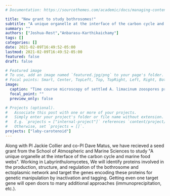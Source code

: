 ```yaml
---
# Documentation: https://sourcethemes.com/academic/docs/managing-content/

title: "New grant to study bothrosomes!"
subtitle: "A unique organelle at the interface of the carbon cycle and marine food webs"
summary: ""
authors: ["Joshua-Rest","Anbarasu-Karthikaichamy"]
tags: []
categories: []
date: 2021-02-09T16:49:52-05:00
lastmod: 2021-02-09T16:49:52-05:00
featured: false
draft: false

# Featured image
# To use, add an image named `featured.jpg/png` to your page's folder.
# Focal points: Smart, Center, TopLeft, Top, TopRight, Left, Right, BottomLeft, Bottom, BottomRight.
image:
  caption: "Time course microscopy of settled A. limacinum zoospores producing EN (white arrows)."
  focal_point: ""
  preview_only: false

# Projects (optional).
#   Associate this post with one or more of your projects.
#   Simply enter your project's folder or file name without extension.
#   E.g. `projects = ["internal-project"]` references `content/project/deep-learning/index.md`.
#   Otherwise, set `projects = []`.
projects: ["laby-carotenoid"]
---
```

Along with PI Jackie Collier and co-PI Dave Matus, we have recieved a seed grant from the School of Atmospheric and Marine Sciences to study "A unique organelle at the interface of the carbon cycle and marine food webs".
Working in Labyrinthulomycetes, We will identify proteins involved in the production, structure, and regulation of the bothrosome and ectoplasmic network and target the genes encoding these proteins for genetic manipulation by inactivation and tagging. Getting even one target gene will open doors to many additional approaches (immunoprecipitation, etc.). 